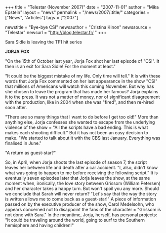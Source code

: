 +++
title = "Telestar (November 2007)"
date = "2007-11-01"
author = "Mika Epstein"
layout = "news"
permalink = "/news/2007/:title/"
categories = ["News", "Articles"]
tags = ["2007"]

newstitle = "Bye-bye CSI"
newsauthor = "Cristina Kinon"
newssource = "Telestar"
newsurl = "http://blog.telestar.fr/ "
+++

Sara Sidle is leaving the TF1 hit series

**JORJA FOX**

"On the 15th of October last year, Jorja Fox shot her last episode of "CSI". It then is an exit for Sara Sidle! For the moment at least."

"It could be the biggest mistake of my life. Only time will tell." It is with these words that Jorja Fox commented on her last appearance in the show "CSI" that millions of Americans will watch this coming November. But why has she chosen to leave the program that has made her famous? Jorja explains it to the press. It was not a matter of money, nor of significant disagreement with the production, like in 2004 when she was "fired", and then re-hired soon after.

"There are so many things that I want to do before I get too old!" More than anything else, Jorja confesses she wanted to escape from the underlying violence of the show = "All the scripts have a bad ending. This is what makes each shooting difficult." But it has not been an easy decision to make. "We started to talk about it with the CBS last January. Everything was finalised in June."

"A return as guest-star?"

So, in April, when Jorja shoots the last episode of season 7, the script leaves her between life and death after a car accident. "I, also, didn't know what was going to happen to me before receiving the following script." It is eventually seven episodes later that Jorja leaves the show, at the same moment when, ironically, the love story between Grissom (William Petersen) and her character takes a happy turn. But won't spoil you any more. Should we conclude that Sarah will never return? "Let's say that the way the story is written allows me to come back as a guest-star!" A piece of information passed on by the executive producer of the show, Carol Medelsohn, who appears concerned not to disappoint the fans of the character = "Grissom is not done with Sara." In the meantime, Jorja, herself, has personal projects: "It could be traveling around the world, going to surf to the Southern hemisphere and having children!"


